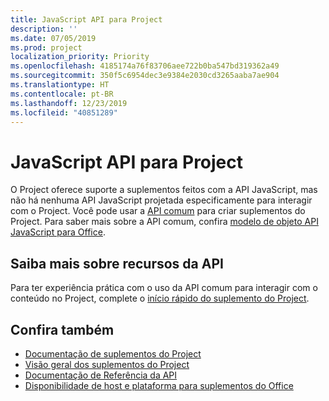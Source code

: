 ```yaml
---
title: JavaScript API para Project
description: ''
ms.date: 07/05/2019
ms.prod: project
localization_priority: Priority
ms.openlocfilehash: 4185174a76f83706aee722b0ba547bd319362a49
ms.sourcegitcommit: 350f5c6954dec3e9384e2030cd3265aaba7ae904
ms.translationtype: HT
ms.contentlocale: pt-BR
ms.lasthandoff: 12/23/2019
ms.locfileid: "40851289"
---
```

# <a name="javascript-api-for-project"></a>JavaScript API para Project

O Project oferece suporte a suplementos feitos com a API JavaScript, mas não há nenhuma API JavaScript projetada especificamente para interagir com o Project. Você pode usar a [API comum](/javascript/api/office) para criar suplementos do Project. Para saber mais sobre a API comum, confira [modelo de objeto API JavaScript para Office](../../develop/office-javascript-api-object-model.md). 

## <a name="learn-about-api-capabilities"></a>Saiba mais sobre recursos da API

Para ter experiência prática com o uso da API comum para interagir com o conteúdo no Project, complete o [início rápido do suplemento do Project](../../quickstarts/project-quickstart.md). 

## <a name="see-also"></a>Confira também

- [Documentação de suplementos do Project](../../project/index.md)
- [Visão geral dos suplementos do Project](../../project/project-add-ins.md)
- [Documentação de Referência da API](../javascript-api-for-office.md)
- [Disponibilidade de host e plataforma para suplementos do Office](../../overview/office-add-in-availability.md)